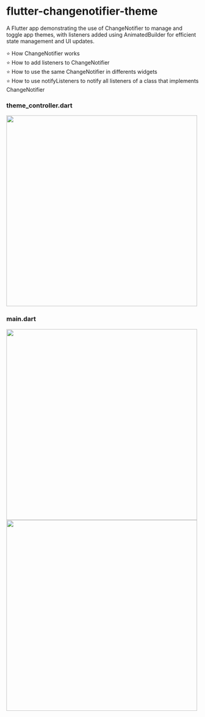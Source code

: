 # flutter-changenotifier-theme 
A Flutter app demonstrating the use of ChangeNotifier to manage and toggle app themes, with listeners added using AnimatedBuilder for efficient state management and UI updates.


⭐ How ChangeNotifier works <br>
⭐ How to add listeners to ChangeNotifier <br>
⭐ How to use the same ChangeNotifier in differents widgets <br>
⭐ How to use notifyListeners to notify all listeners of a class that implements ChangeNotifier

### theme_controller.dart
<div>  
  <img src="https://github.com/user-attachments/assets/88f535a2-1f74-4d10-8074-df39a4e9d8ae" width="500px">  
</div>  

### main.dart
<div>  
  <img src="https://github.com/user-attachments/assets/68cfb19b-cca6-452f-88f2-3352e8a97ded" width="500px">  
</div>

<div>  
  <img src="https://github.com/user-attachments/assets/d7f921cb-8b6e-4f83-b356-c70e2ea7c487" width="500px">  
</div>
